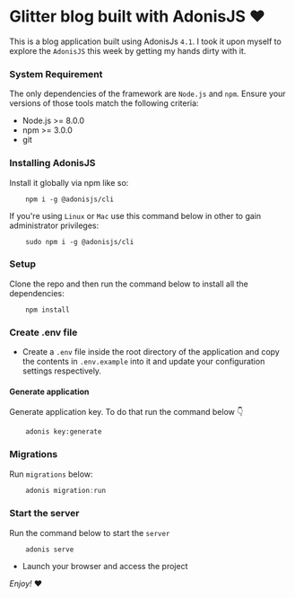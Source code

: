 # Glitter blog built with AdonisJS :heart:

This is a blog application built using AdonisJs `4.1`. I took it upon myself to explore the `AdonisJS` this week by getting my hands dirty with it.

### System Requirement

The only dependencies of the framework are `Node.js` and `npm`. Ensure your versions of those tools match the following criteria:

- Node.js >= 8.0.0
- npm >= 3.0.0
- git

### Installing AdonisJS

Install it globally via npm like so:

```shell
    npm i -g @adonisjs/cli
```

If you're using `Linux` or `Mac` use this command below in other to gain administrator privileges:

```shell
    sudo npm i -g @adonisjs/cli
```

### Setup

Clone the repo and then run the command below to install all the dependencies:

```shell
    npm install
```

### Create .env file

- Create a `.env` file inside the root directory of the application and copy the contents in `.env.example` into it and update your configuration settings respectively.

#### Generate application

Generate application key. To do that run the command below :point_down:

```shell script
    adonis key:generate
```

### Migrations

Run `migrations` below:

```js
    adonis migration:run
```

### Start the server

Run the command below to start the `server`

```shell
    adonis serve
```

- Launch your browser and access the project

_Enjoy!_ :heart:
